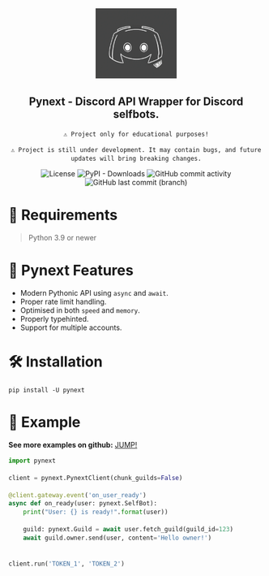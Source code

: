 <div align="center">

  <img alt="" src="assets/logo.png" width="160px"/>
  
  ## Pynext - Discord API Wrapper for Discord selfbots.
  `⚠️ Project only for educational purposes!`
  
  `⚠️ Project is still under development. It may contain bugs, and future updates will bring breaking changes.`
  
![License](https://img.shields.io/github/license/xXenvy/Pynext?style=for-the-badge&color=%2315b328)
![PyPI - Downloads](https://img.shields.io/pypi/dm/pynext?style=for-the-badge&color=%2315b328)
![GitHub commit activity](https://img.shields.io/github/commit-activity/t/xXenvy/Pynext?style=for-the-badge&color=%2315b328)
![GitHub last commit (branch)](https://img.shields.io/github/last-commit/xXenvy/Pynext/master?style=for-the-badge&color=%2315b328)
</div>

# 💢 Requirements
> Python 3.9 or newer

# 🔧 Pynext Features
- Modern Pythonic API using `async` and `await`.
- Proper rate limit handling.
- Optimised in both `speed` and `memory`.
- Properly typehinted.
- Support for multiple accounts.

# 🛠️ Installation
```shell
pip install -U pynext
```
# 💫 Example
**See more examples on github:** [JUMP!](https://github.com/xXenvy/pynext/tree/master/examples)
```py
import pynext

client = pynext.PynextClient(chunk_guilds=False)

@client.gateway.event('on_user_ready')
async def on_ready(user: pynext.SelfBot):
    print("User: {} is ready!".format(user))

    guild: pynext.Guild = await user.fetch_guild(guild_id=123)
    await guild.owner.send(user, content='Hello owner!')


client.run('TOKEN_1', 'TOKEN_2')
```
